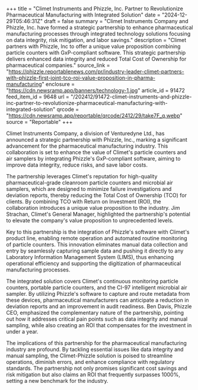 +++
title = "Climet Instruments and Phizzle, Inc. Partner to Revolutionize Pharmaceutical Manufacturing with Integrated Solution"
date = "2024-12-29T05:46:31Z"
draft = false
summary = "Climet Instruments Company and Phizzle, Inc. have formed a strategic partnership to enhance pharmaceutical manufacturing processes through integrated technology solutions focusing on data integrity, risk mitigation, and labor savings."
description = "Climet partners with Phizzle, Inc to offer a unique value proposition combining particle counters with GxP-compliant software. This strategic partnership delivers enhanced data integrity and reduced Total Cost of Ownership for pharmaceutical companies."
source_link = "https://phizzle.reportablenews.com/pr/industry-leader-climet-partners-with-phizzle-first-joint-tco-roi-value-proposition-in-pharma-manufacturing"
enclosure = "https://cdn.newsramp.app/banners/technology-1.jpg"
article_id = 91472
feed_item_id = 9648
url = "/202412/91472-climet-instruments-and-phizzle-inc-partner-to-revolutionize-pharmaceutical-manufacturing-with-integrated-solution"
qrcode = "https://cdn.newsramp.app/reportable/qrcode/2412/29/take7F_q.webp"
source = "Reportable"
+++

<p>Climet Instruments Company, a division of Venturedyne Ltd., has announced a strategic partnership with Phizzle, Inc., marking a significant advancement for the pharmaceutical manufacturing industry. This collaboration is set to enhance the value of Climet's particle counters and air samplers by integrating Phizzle's GxP-compliant software, aiming to improve data integrity, reduce risks, and save labor costs.</p><p>The partnership leverages Climet's reputation for high-quality pharmaceutical-grade cleanroom particle counters and microbial air samplers, which are designed to minimize failure investigations and deviation reports, thereby reducing the Total Cost of Ownership (TCO) for clients. By combining TCO with Return on Investment (ROI), the collaboration introduces a unique value proposition to the industry. Jim Strachan, Climet's General Manager, highlighted the partnership's potential to elevate the company's value proposition to unprecedented levels.</p><p>Key to this partnership is the integration of Phizzle's software with Climet's product line, enabling remote operation and automated routine monitoring of particle counters. This innovation eliminates manual data collection and entry by seamlessly capturing sample data and pushing it directly to any Laboratory Information Management System (LIMS), thus enhancing operational efficiency and supporting the digitization of pharmaceutical manufacturing processes.</p><p>The integrated solution covers Climet's continuous monitoring particle counters, portable particle counters, and the CI-97 intelligent microbial air sampler. By utilizing Phizzle's software to capture and route metadata from these devices, pharmaceutical manufacturers can anticipate a reduction in deviation reports and an improvement in audit readiness. Ben Davis, Phizzle CEO, emphasized the complementary nature of the partnership, pointing out how it addresses critical pain points such as data integrity and manual sampling, while also creating an ROI that compensates for the investment in under a year.</p><p>The implications of this partnership for the pharmaceutical manufacturing industry are profound. By tackling essential issues like data integrity and manual sampling, the Climet-Phizzle solution is poised to streamline operations, diminish errors, and enhance compliance with regulatory standards. The partnership not only promises significant cost savings and risk mitigation but also claims an ROI that frequently surpasses 1000%, setting a new benchmark for the industry.</p>